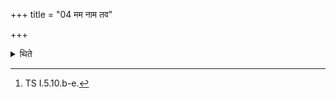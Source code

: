 +++
title = "04 मम नाम तव"

+++

<details><summary>थिते</summary>

4. With the four verses beginning with mama nāma tava ca jātavedaḥ...[^1] (he stands near) the Āhavanīya (praising it).  

[^1]: TS I.5.10.b-e.
</details>
